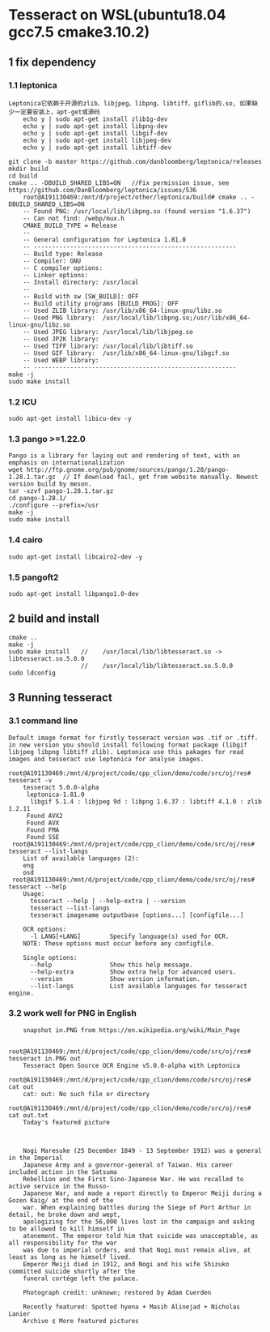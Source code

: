 # Tesseract on WSL(ubuntu18.04  gcc7.5  cmake3.10.2)

## 1 fix dependency

### 1.1 leptonica
    Leptonica它依赖于开源的zlib、libjpeg、libpng、libtiff、giflib的.so, 如果缺少一定要安装上，apt-get或源码
        echo y | sudo apt-get install zlib1g-dev
        echo y | sudo apt-get install libpng-dev
        echo y | sudo apt-get install libgif-dev
        echo y | sudo apt-get install libjpeg-dev
        echo y | sudo apt-get install libtiff-dev
        
    git clone -b master https://github.com/danbloomberg/leptonica/releases
    mkdir build
    cd build
    cmake .. -DBUILD_SHARED_LIBS=ON   //Fix permission issue, see https://github.com/DanBloomberg/leptonica/issues/536
        root@A191130469:/mnt/d/project/other/leptonica/build# cmake .. -DBUILD_SHARED_LIBS=ON
        -- Found PNG: /usr/local/lib/libpng.so (found version "1.6.37")
        -- Can not find: /webp/mux.h
        CMAKE_BUILD_TYPE = Release
        --
        -- General configuration for Leptonica 1.81.0
        -- --------------------------------------------------------
        -- Build type: Release
        -- Compiler: GNU
        -- C compiler options:
        -- Linker options:
        -- Install directory: /usr/local
        --
        -- Build with sw [SW_BUILD]: OFF
        -- Build utility programs [BUILD_PROG]: OFF
        -- Used ZLIB library: /usr/lib/x86_64-linux-gnu/libz.so
        -- Used PNG library:  /usr/local/lib/libpng.so;/usr/lib/x86_64-linux-gnu/libz.so
        -- Used JPEG library: /usr/local/lib/libjpeg.so
        -- Used JP2K library:
        -- Used TIFF library: /usr/local/lib/libtiff.so
        -- Used GIF library:  /usr/lib/x86_64-linux-gnu/libgif.so
        -- Used WEBP library:
        -- --------------------------------------------------------
    make -j
    sudo make install

### 1.2 ICU 
    sudo apt-get install libicu-dev -y
  
### 1.3 pango  >=1.22.0 
    Pango is a library for laying out and rendering of text, with an emphasis on internationalization
    wget http://ftp.gnome.org/pub/gnome/sources/pango/1.28/pango-1.28.1.tar.gz  // If download fail, get from website manually. Newest version build by meson.
    tar -xzvf pango-1.28.1.tar.gz
    cd pango-1.28.1/
    ./configure --prefix=/usr
    make -j
    sudo make install
    
### 1.4 cairo   
    sudo apt-get install libcairo2-dev -y
    
### 1.5 pangoft2  
    sudo apt-get install libpango1.0-dev
    
    
## 2 build and install
    cmake ..
    make -j
    sudo make install   //    /usr/local/lib/libtesseract.so -> libtesseract.so.5.0.0
                        //    /usr/local/lib/libtesseract.so.5.0.0
    sudo ldconfig
    
## 3 Running tesseract  
 
### 3.1  command line  
    Default image format for firstly tesseract version was .tif or .tiff. in new version you should install following format package (libgif libjpeg libpng libtiff zlib). Leptonica use this pakages for read images and tesseract use leptonica for analyse images.
    
    root@A191130469:/mnt/d/project/code/cpp_clion/demo/code/src/oj/res# tesseract -v
        tesseract 5.0.0-alpha
         leptonica-1.81.0
          libgif 5.1.4 : libjpeg 9d : libpng 1.6.37 : libtiff 4.1.0 : zlib 1.2.11
         Found AVX2
         Found AVX
         Found FMA
         Found SSE
     root@A191130469:/mnt/d/project/code/cpp_clion/demo/code/src/oj/res# tesseract --list-langs
        List of available languages (2):
        eng
        osd
     root@A191130469:/mnt/d/project/code/cpp_clion/demo/code/src/oj/res# tesseract --help
        Usage:
          tesseract --help | --help-extra | --version
          tesseract --list-langs
          tesseract imagename outputbase [options...] [configfile...]

        OCR options:
          -l LANG[+LANG]        Specify language(s) used for OCR.
        NOTE: These options must occur before any configfile.

        Single options:
          --help                Show this help message.
          --help-extra          Show extra help for advanced users.
          --version             Show version information.
          --list-langs          List available languages for tesseract engine.


### 3.2  work well for PNG in English
        snapshot in.PNG from https://en.wikipedia.org/wiki/Main_Page
        
        root@A191130469:/mnt/d/project/code/cpp_clion/demo/code/src/oj/res# tesseract in.PNG out
        Tesseract Open Source OCR Engine v5.0.0-alpha with Leptonica
        root@A191130469:/mnt/d/project/code/cpp_clion/demo/code/src/oj/res# cat out
        cat: out: No such file or directory
        root@A191130469:/mnt/d/project/code/cpp_clion/demo/code/src/oj/res# cat out.txt
        Today's featured picture



        Nogi Maresuke (25 December 1849 - 13 September 1912) was a general in the Imperial
        Japanese Army and a governor-general of Taiwan. His career included action in the Satsuma
        Rebellion and the First Sino-Japanese War. He was recalled to active service in the Russo-
        Japanese War, and made a report directly to Emperor Meiji during a Gozen Kaig/ at the end of the
        war. When explaining battles during the Siege of Port Arthur in detail, he broke down and wept,
        apologizing for the 56,000 lives lost in the campaign and asking to be allowed to kill himself in
        atonement. The emperor told him that suicide was unacceptable, as all responsibility for the war
        was due to imperial orders, and that Nogi must remain alive, at least as long as he himself lived.
        Emperor Meiji died in 1912, and Nogi and his wife Shizuko committed suicide shortly after the
        funeral cortége left the palace.

        Photograph credit: unknown; restored by Adam Cuerden

        Recently featured: Spotted hyena + Masih Alinejad + Nicholas Lanier
        Archive ¢ More featured pictures

